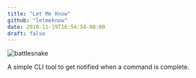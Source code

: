 ```yaml
---
title: "Let Me Know"
github: "letmeknow"
date: 2018-11-19T16:54:54-08:00
draft: false
---
```


![battlesnake](images/lmk.gif)

A simple CLI tool to get notified when a command is complete.
